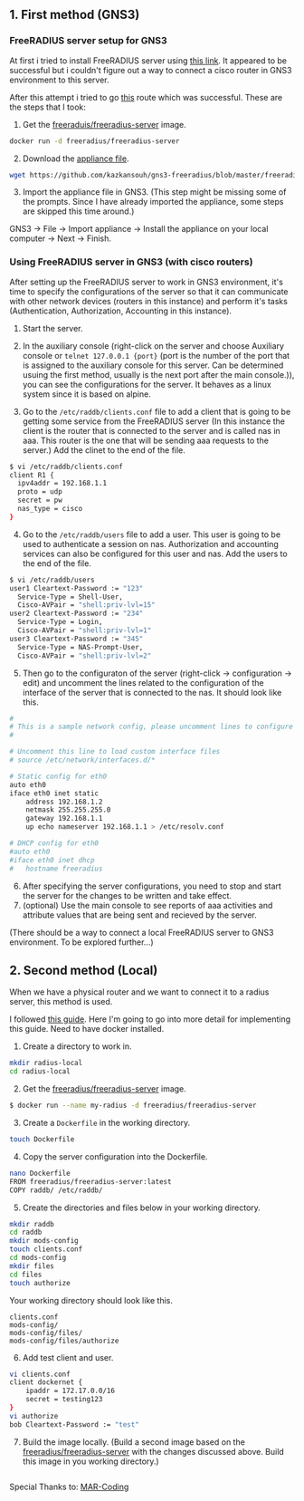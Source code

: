 ## 1. First method (GNS3)

### FreeRADIUS server setup for GNS3

At first i tried to install FreeRADIUS server using [this link](https://computingforgeeks.com/how-to-install-freeradius-and-daloradius-on-ubuntu/). It appeared to be successful but i couldn't figure out a way to connect a cisco router in GNS3 environment to this server. 

After this attempt i tried to go [this](https://github.com/kazkansouh/gns3-freeradius) route which was successful. These are the steps that I took:

1. Get the [freeraduis/freeradius-server](https://hub.docker.com/r/freeradius/freeradius-server) image.
```bash
docker run -d freeradius/freeradius-server
```
2. Download the [appliance file](https://github.com/kazkansouh/gns3-freeradius/blob/master/freeradius.gns3a).
```bash
wget https://github.com/kazkansouh/gns3-freeradius/blob/master/freeradius.gns3a
```
3. Import the appliance file in GNS3.
(This step might be missing some of the prompts. Since I have already imported the appliance, some steps are skipped this time around.)

GNS3 -> File -> Import appliance -> Install the appliance on your local computer -> Next -> Finish.

### Using FreeRADIUS server in GNS3 (with cisco routers)

After setting up the FreeRADIUS server to work in GNS3 environment, it's time to specify the configurations of the server so that it can communicate with other network devices (routers in this instance) and perform it's tasks (Authentication, Authorization, Accounting in this instance). 

1. Start the server.

2. In the auxiliary console (right-click on the server and choose Auxiliary console or `telnet 127.0.0.1 {port}` (port is the number of the port that is assigned to the auxiliary console for this server. Can be determined usuing the first method, usually is the next port after the main console.)), you can see the configurations for the server. It behaves as a linux system since it is based on alpine. 

3. Go to the `/etc/raddb/clients.conf` file to add a client that is going to be getting some service from the FreeRADIUS server (In this instance the client is the router that is connected to the server and is called nas in aaa. This router is the one that will be sending aaa requests to the server.) Add the clinet to the end of the file.
```bash
$ vi /etc/raddb/clients.conf
client R1 {
  ipv4addr = 192.168.1.1
  proto = udp 
  secret = pw
  nas_type = cisco
}
```
4. Go to the `/etc/raddb/users` file to add a user. This user is going to be used to authenticate a session on nas. Authorization and accounting services can also be configured for this user and nas. Add the users to the end of the file.
```bash
$ vi /etc/raddb/users
user1 Cleartext-Password := "123"
  Service-Type = Shell-User,
  Cisco-AVPair = "shell:priv-lvl=15"
user2 Cleartext-Password := "234"
  Service-Type = Login,
  Cisco-AVPair = "shell:priv-lvl=1"
user3 Cleartext-Password := "345"
  Service-Type = NAS-Prompt-User,
  Cisco-AVPair = "shell:priv-lvl=2"
```

5. Then go to the configuraton of the server (right-click -> configuration -> edit) and uncomment the lines related to the configuration of the interface of the server that is connected to the nas. It should look like this.
```bash
#
# This is a sample network config, please uncomment lines to configure the network
#

# Uncomment this line to load custom interface files
# source /etc/network/interfaces.d/*

# Static config for eth0
auto eth0
iface eth0 inet static
	address 192.168.1.2
	netmask 255.255.255.0
	gateway 192.168.1.1
	up echo nameserver 192.168.1.1 > /etc/resolv.conf

# DHCP config for eth0
#auto eth0
#iface eth0 inet dhcp
#	hostname freeradius

```
6. After specifying the server configurations, you need to stop and start the server for the changes to be written and take effect.
7. (optional) Use the main console to see reports of aaa activities and attribute values that are being sent and recieved by the server.

(There should be a way to connect a local FreeRADIUS server to GNS3 environment. To be explored further...)

## 2. Second method (Local)


When we have a physical router and we want to connect it to a radius server, this method is used.

I followed [this guide](https://hub.docker.com/r/freeradius/freeradius-server). Here I'm going to go into more detail for implementing this guide. Need to have docker installed.

1. Create a directory to work in.
```bash
mkdir radius-local
cd radius-local
```
2. Get the [freeradius/freeradius-server](https://hub.docker.com/r/freeradius/freeradius-server) image.
```bash
$ docker run --name my-radius -d freeradius/freeradius-server
```
3. Create a `Dockerfile` in the working directory.
```bash
touch Dockerfile
```
4. Copy the server configuration into the Dockerfile.
```bash
nano Dockerfile
FROM freeradius/freeradius-server:latest
COPY raddb/ /etc/raddb/
```
5. Create the directories and files below in your working directory.
```bash
mkdir raddb
cd raddb
mkdir mods-config
touch clients.conf
cd mods-config
mkdir files
cd files
touch authorize
```
Your working directory should look like this.
```
clients.conf
mods-config/
mods-config/files/
mods-config/files/authorize
```
6. Add test client and user.
```bash
vi clients.conf
client dockernet {
	ipaddr = 172.17.0.0/16
	secret = testing123
}
vi authorize
bob	Cleartext-Password := "test"
```
7. Build the image locally. (Build a second image based on the [freeradius/freeradius-server](https://hub.docker.com/r/freeradius/freeradius-server) with the changes discussed above. Build this image in you working directory.)
```bash

```














Special Thanks to: [MAR-Coding](https://github.com/mar-coding)
